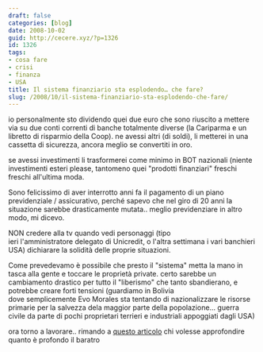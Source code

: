```yaml
---
draft: false
categories: [blog]
date: 2008-10-02
guid: http://cecere.xyz/?p=1326
id: 1326
tags:
- cosa fare
- crisi
- finanza
- USA
title: Il sistema finanziario sta esplodendo… che fare?
slug: /2008/10/il-sistema-finanziario-sta-esplodendo-che-fare/
---
```


io personalmente sto dividendo quei due euro che sono riuscito a mettere via su due conti correnti di banche totalmente diverse (la Cariparma e un libretto di risparmio della Coop). ne avessi altri (di soldi), li metterei in una cassetta di sicurezza, ancora meglio se convertiti in oro.

se avessi investimenti li trasformerei come minimo in BOT nazionali (niente investimenti esteri please, tantomeno quei "prodotti finanziari" freschi freschi all'ultima moda.

Sono felicissimo di aver interrotto anni fa il pagamento di un piano previdenziale / assicurativo, perché sapevo che nel giro di 20 anni la situazione sarebbe drasticamente mutata.. meglio previdenziare in altro modo, mi dicevo.

NON credere alla tv quando vedi personaggi (tipo ieri l'amministratore delegato di Unicredit, o l'altra settimana i vari banchieri USA) dichiarare la solidità delle proprie situazioni.

Come prevedevamo è possibile che presto il "sistema" metta la mano in tasca alla gente e toccare le proprietà private. certo sarebbe un cambiamento drastico per tutto il "liberismo" che tanto sbandierano, e potrebbe creare forti tensioni (guardiamo in Bolivia dove semplicemente Evo Morales sta tentando di nazionalizzare le risorse primarie per la salvezza dela maggior parte della popolazione… guerra civile da parte di pochi proprietari terrieri e industriali appoggiati dagli USA)

ora torno a lavorare.. rimando a [questo articolo](http://www.comedonchisciotte.org/site/modules.php?name=News&file=article&sid=5075) chi volesse approfondire quanto è profondo il baratro